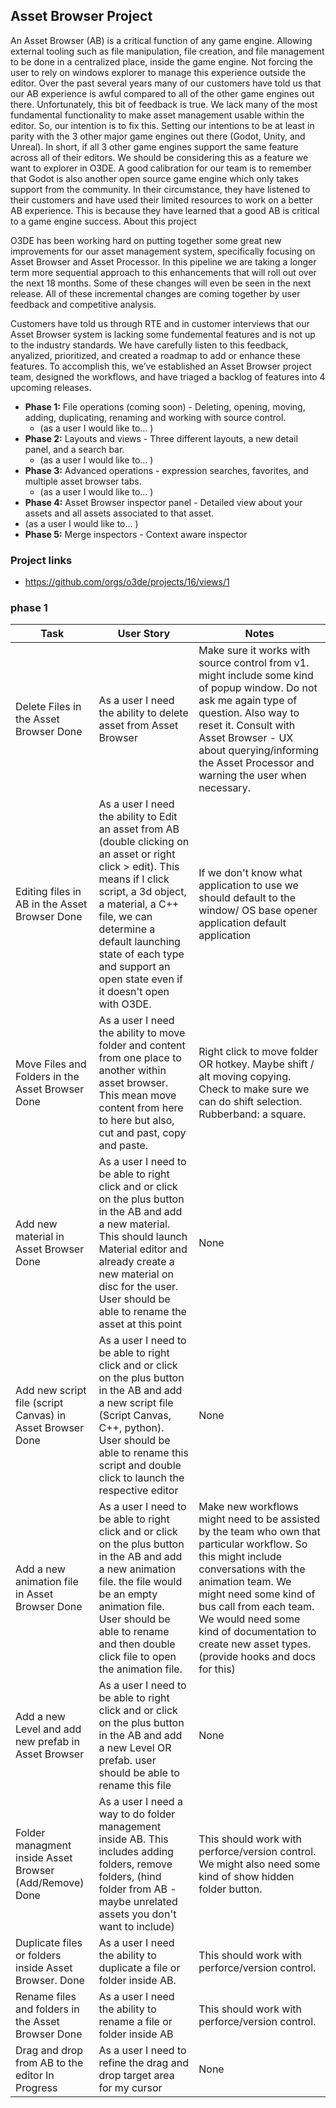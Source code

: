 ## Asset Browser Project 

An Asset Browser (AB) is a critical function of any game engine. Allowing external tooling such as file manipulation, file creation, and file management to be done in a centralized place, inside the game engine. Not forcing the user to rely on windows explorer to manage this experience outside the editor. Over the past several years many of our customers have told us that our AB experience is awful compared to all of the other game engines out there. Unfortunately, this bit of feedback is true. We lack many of the most fundamental functionality to make asset management usable within the editor.  So, our intention is to fix this. Setting our intentions to be at least in parity with the 3 other major game engines out there (Godot, Unity, and Unreal). In short, if all 3 other game engines support the same feature across all of their editors. We should be considering this as a feature we want to explorer in O3DE. A good calibration for our team is to remember that Godot is also another open source game engine which only takes support from the community. In their circumstance, they have listened to their customers and have used their limited resources to work on a better AB experience. This is because they have learned that a good AB is critical to a game engine success.
About this project

O3DE has been working hard on putting together some great new improvements for our asset management system, specifically focusing on Asset Browser and Asset Processor. In this pipeline we are taking a longer term more sequential approach to this enhancements that will roll out over the next 18 months. Some of these changes will even be seen in the next release. All of these incremental changes are coming together by user feedback and competitive analysis.

Customers have told us through RTE and in customer interviews that our Asset Browser system is lacking some fundemental features and is not up to the industry standards. We have carefully listen to this feedback, anyalized, prioritized, and created a roadmap to add or enhance these features. To accomplish this, we’ve established an Asset Browser project team, designed the workflows, and have triaged a backlog of features into 4 upcoming releases.

- **Phase 1:** File operations (coming soon) - Deleting, opening, moving, adding, duplicating, renaming and working with source control.
  - (as a user I would like to... )
- **Phase 2:** Layouts and views - Three different layouts, a new detail panel, and a search bar.
  - (as a user I would like to... )
- **Phase 3:** Advanced operations - expression searches, favorites, and multiple asset browser tabs.
  - (as a user I would like to... ) 
- **Phase 4:** Asset Browser inspector panel - Detailed view about your assets and all assets associated to that asset.
 - (as a user I would like to... )
- **Phase 5:**  Merge inspectors - Context aware inspector

### Project links
- https://github.com/orgs/o3de/projects/16/views/1

### phase 1	

| Task  | User Story| Notes |
| ------------- | ------------- |------------- |
| Delete Files in the Asset Browser Done | As a user I need the ability to delete asset from Asset Browser | Make sure it works with source control from v1. might include some kind of popup window. Do not ask me again type of question. Also way to reset it. Consult with Asset Browser - UX about querying/informing the Asset Processor and warning the user when necessary.
| Editing files in AB in the Asset Browser Done | As a user I need the ability to Edit an asset from AB (double clicking on an asset or right click > edit). This means if I click script, a 3d object, a material, a C++ file, we can determine a default launching state of each type and support an open state even if it doesn't open with O3DE. | If we don't know what application to use we should default to the window/ OS base opener application default application |
| Move Files and Folders in the Asset Browser Done | As a user I need the ability to move folder and content from one place to another within asset browser. This mean move content from here to here but also, cut and past, copy and paste.	| Right click to move folder OR hotkey. Maybe shift / alt moving copying. Check to make sure we can do shift selection. Rubberband: a square.
| Add new material in Asset Browser Done | As a user I need to be able to right click and or click on the plus button in the AB and add a new material. This should launch Material editor and already create a new material on disc for the user. User should be able to rename the asset at this point	| None |
| Add new script file (script Canvas) in Asset Browser Done | As a user I need to be able to right click and or click on the plus button in the AB and add a new script file (Script Canvas, C++, python). User should be able to rename this script and double click to launch the respective editor	| None |
|Add a new animation file in Asset Browser Done | As a user I need to be able to right click and or click on the plus button in the AB and add a new animation file. the file would be an empty animation file. User should be able to rename and then double click file to open the animation file.	|	Make new workflows might need to be assisted by the team who own that particular workflow. So this might include conversations with the animation team. We might need some kind of bus call from each team. We would need some kind of documentation to create new asset types. (provide hooks and docs for this)|
| Add a new Level and add new prefab in Asset Browser | As a user I need to be able to right click and or click on the plus button in the AB and add a new Level OR prefab. user should be able to rename this file	| None |	
| Folder managment inside Asset Browser (Add/Remove) Done | As a user I need a way to do folder management inside AB. This includes adding folders, remove folders, (hind folder from AB - maybe unrelated assets you don't want to include) |	This should work with perforce/version control. We might also need some kind of show hidden folder button. |
| Duplicate files or folders inside Asset Browser. Done | As a user I need the ability to duplicate a file or folder inside AB.	|	This should work with perforce/version control.|
|Rename files and folders in the Asset Browser Done | As a user I need the ability to rename a file or folder inside AB	| This should work with perforce/version control. |
| Drag and drop from AB to the editor In Progress | As a user I need to refine the drag and drop target area for my cursor | None |
